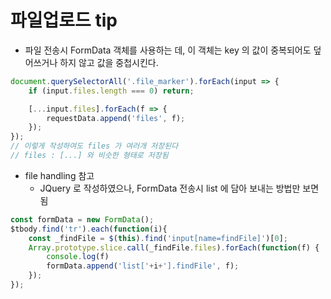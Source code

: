 # 파일업로드 tip
- 파일 전송시 FormData 객체를 사용하는 데, 이 객체는 key 의 값이 중복되어도 덮어쓰거나 하지 않고 값을 중첩시킨다.

```javascript
document.querySelectorAll('.file_marker').forEach(input => {
    if (input.files.length === 0) return;

    [...input.files].forEach(f => {
        requestData.append('files', f);
    });
});
// 이렇게 작성하여도 files 가 여러개 저장된다
// files : [...] 와 비슷한 형태로 저장됨
```

- file handling 참고
  - JQuery 로 작성하였으나, FormData 전송시 list 에 담아 보내는 방법만 보면 됨

```javascript
const formData = new FormData();
$tbody.find('tr').each(function(i){
    const _findFile = $(this).find('input[name=findFile]')[0];
    Array.prototype.slice.call(_findFile.files).forEach(function(f) {
        console.log(f)
        formData.append('list['+i+'].findFile', f);
    });
});
```